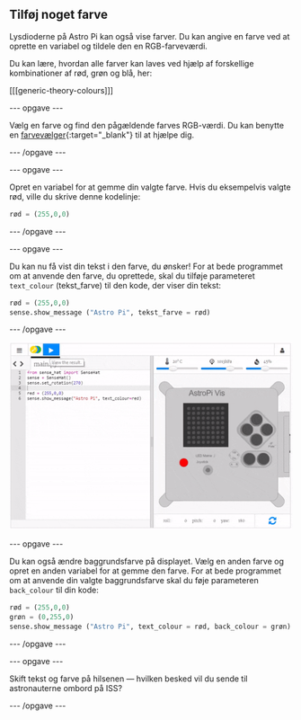 ## Tilføj noget farve

Lysdioderne på Astro Pi kan også vise farver. Du kan angive en farve ved at oprette en variabel og tildele den en RGB-farveværdi.

Du kan lære, hvordan alle farver kan laves ved hjælp af forskellige kombinationer af rød, grøn og blå, her:

[[[generic-theory-colours]]]

--- opgave ---

Vælg en farve og find den pågældende farves RGB-værdi. Du kan benytte en [farvevælger](https://www.w3schools.com/colors/colors_rgb.asp){:target="_blank"} til at hjælpe dig.

--- /opgave ---

--- opgave ---

Opret en variabel for at gemme din valgte farve. Hvis du eksempelvis valgte rød, ville du skrive denne kodelinje:

```python
rød = (255,0,0)
```

--- /opgave ---

--- opgave ---

Du kan nu få vist din tekst i den farve, du ønsker! For at bede programmet om at anvende den farve, du oprettede, skal du tilføje parameteret `text_colour` (tekst_farve) til den kode, der viser din tekst:

```python
rød = (255,0,0)
sense.show_message ("Astro Pi", tekst_farve = rød)
```

--- /opgave ---

![vis besked i farve](images/show-message-color.gif)

--- opgave ---

Du kan også ændre baggrundsfarve på displayet. Vælg en anden farve og opret en anden variabel for at gemme den farve. For at bede programmet om at anvende din valgte baggrundsfarve skal du føje parameteren `back_colour` til din kode:

```python
rød = (255,0,0)
grøn = (0,255,0)
sense.show_message ("Astro Pi", text_colour = rød, back_colour = grøn)
```

--- /opgave ---

--- opgave ---

Skift tekst og farve på hilsenen — hvilken besked vil du sende til astronauterne ombord på ISS?

--- /opgave ---
